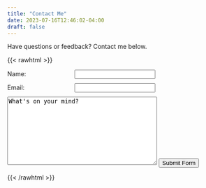 ```yaml
---
title: "Contact Me"
date: 2023-07-16T12:46:02-04:00
draft: false
---
```


Have questions or feedback? Contact me below. 

{{< rawhtml >}}
<style>
    div {
        margin-bottom: 10px;
    }
    label {
        display: inline-block;
        width: 150px;
        text-align: left;
    }
</style>

<form action="https://api.web3forms.com/submit" method="POST">
    <input type="hidden" name="access_key" value="c5c3b45f-87fa-464a-895d-6320433e2e44">
<div>
    <label>Name:</label>
    <input type="text" id="name" name="name" required>
</div>
<div>
    <label>Email:</label>
    <input type="email" id="email" name="email" required>
</div>
    <textarea name="message" required cols="40" rows="10">What's on your mind?</textarea>
    <button type="submit">Submit Form</button>
</form>
{{< /rawhtml >}}
